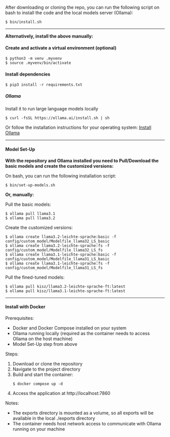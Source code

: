 After downloading or cloning the repo, you can run the following script on bash to install the code and the local models server (Ollama):

```shell
$ bin/install.sh
```

---

**Alternatively, install the above manually:**

#### Create and activate a virtual environment (optional)

```shell
$ python3 -m venv .myvenv
$ source .myvenv/bin/activate
```

#### Install dependencies

```shell
$ pip3 install -r requirements.txt
```

##### Ollama

Install it to run large language models locally

```shell
$ curl -fsSL https://ollama.ai/install.sh | sh
```

Or follow the installation instructions for your operating system: [Install Ollama](https://ollama.com/download)

---
#### Model Set-Up

**With the repository and Ollama installed you need to Pull/Download the basic models and create the customized versions:**

On bash, you can run the following installation script:

```shell
$ bin/set-up-models.sh
```

**Or, manually:**

Pull the basic models:

```shell
$ ollama pull llama3.1
$ ollama pull llama3.2
```

Create the customized versions:

```shell
$ ollama create llama3.2-leichte-sprache:basic -f config/custom_model/Modelfile_llama32_LS_basic
$ ollama create llama3.2-leichte-sprache:fs -f config/custom_model/Modelfile_llama32_LS_fs
$ ollama create llama3.1-leichte-sprache:basic -f config/custom_model/Modelfile_llama31_LS_basic
$ ollama create llama3.1-leichte-sprache:fs -f config/custom_model/Modelfile_llama31_LS_fs
```

Pull the fined-tuned models:

```shell
$ ollama pull kisz/llama3.2-leichte-sprache-ft:latest
$ ollama pull kisz/llama3.1-leichte-sprache-ft:latest
```
---

#### Install with Docker

Prerequisites:
- Docker and Docker Compose installed on your system
- Ollama running locally (required as the container needs to access Ollama on the host machine)
- Model Set-Up step from above

Steps:
1. Download or clone the repository
2. Navigate to the project directory
3. Build and start the container:
   ```shell
   $ docker compose up -d
   ```
4. Access the application at http://localhost:7860

Notes:
- The exports directory is mounted as a volume, so all exports will be available in the local ./exports directory
- The container needs host network access to communicate with Ollama running on your machine
